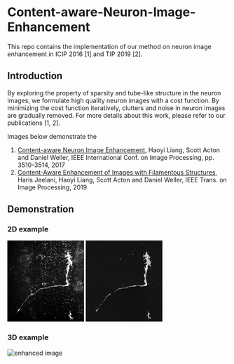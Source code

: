 # Content-aware-Neuron-Image-Enhancement
This repo contains the implementation of our method on neuron image enhancement in ICIP 2016 [1] and TIP 2019 [2].

## Introduction
By exploring the property of sparsity and tube-like structure in the neuron images, we formulate high quality neuron images with a cost function. By minimizing the cost function iteratively, clutters and noise in neuron images are gradually removed. For more details about this work, please refer to our publications [1, 2]. 

Images below demonstrate the 

1. [Content-aware Neuron Image Enhancement](http://people.virginia.edu/~hl2uc/resources/papers/neuron_enhancement_v3.pdf), Haoyi Liang, Scott Acton and Daniel Weller, IEEE International Conf. on Image Processing, pp. 3510-3514, 2017	
2. [Content-Aware Enhancement of Images with Filamentous Structures](https://ieeexplore.ieee.org/document/8633852), Haris Jeelani, Haoyi Liang, Scott Acton and Daniel Weller, IEEE Trans. on Image Processing, 2019 

## Demonstration
### 2D example
![original image](images/2d_example.png "original image") ![enhanced image](assets/2d_example.png "enhanced image")

### 3D example
![enhanced image](assets/neuron_enhance.gif "3d enhancement example")
